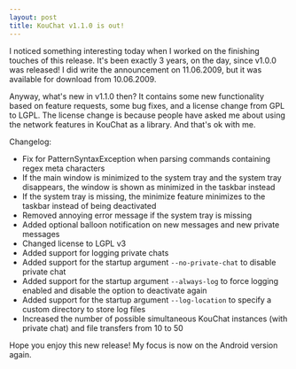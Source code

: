 ```yaml
---
layout: post
title: KouChat v1.1.0 is out!
---
```


I noticed something interesting today when I worked on the finishing touches of this release. It's been exactly 3 years, on the day, since v1.0.0 was released! I did write the announcement on 11.06.2009, but it was available for download from 10.06.2009.

Anyway, what's new in v1.1.0 then? It contains some new functionality based on feature requests, some bug fixes, and a license change from GPL to LGPL. The license change is because people have asked me about using the network features in KouChat as a library. And that's ok with me.

Changelog:

* Fix for PatternSyntaxException when parsing commands containing regex meta characters
* If the main window is minimized to the system tray and the system tray disappears, the window is shown as minimized in the taskbar instead
* If the system tray is missing, the minimize feature minimizes to the taskbar instead of being deactivated
* Removed annoying error message if the system tray is missing
* Added optional balloon notification on new messages and new private messages
* Changed license to LGPL v3
* Added support for logging private chats
* Added support for the startup argument `--no-private-chat` to disable private chat
* Added support for the startup argument `--always-log` to force logging enabled and disable the option to deactivate again
* Added support for the startup argument `--log-location` to specify a custom directory to store log files
* Increased the number of possible simultaneous KouChat instances (with private chat) and file transfers from 10 to 50

Hope you enjoy this new release! My focus is now on the Android version again.
